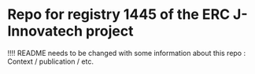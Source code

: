 # Repo for registry 1445 of the ERC J-Innovatech project

!!!! README needs to be changed with some information about this repo :
Context / publication / etc.

